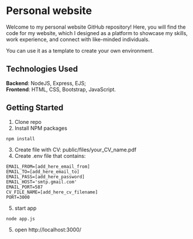# Personal website

Welcome to my personal website GitHub repository! Here, you will find the code for my website, which I designed as a platform to showcase my skills, work experience, and connect with like-minded individuals. 

You can use it as a template to create your own environment.

## Technologies Used
**Backend**: NodeJS, Express, EJS;  
**Frontend**: HTML, CSS, Bootstrap, JavaScript. 

## Getting Started
1. Clone repo 
2. Install NPM packages
```
npm install
```
3. Create file with CV: public/files/your_CV_name.pdf
4. Create .env file that contains:
```
EMAIL_FROM=[add_here_email_from]
EMAIL_TO=[add_here_email_to]
EMAIL_PASS=[add_here_password]
EMAIL_HOST='smtp.gmail.com'
EMAIL_PORT=587
CV_FILE_NAME=[add_here_cv_filename]
PORT=3000
```

5. start app
```
node app.js
```

5. open http://localhost:3000/